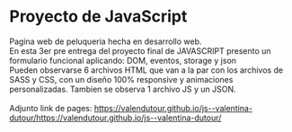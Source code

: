 # Proyecto de JavaScript
Pagina web de peluqueria hecha en desarrollo web.
<br>
En esta 3er pre entrega del proyecto final de JAVASCRIPT presento un formulario funcional aplicando: DOM, eventos, storage y json
<br>
Pueden observarse 6 archivos HTML que van a la par con los archivos de SASS y CSS, con un diseño 100% responsive y animaciones personalizadas. Tambien se observa 1 archivo JS y un JSON.
<br><br>
Adjunto link de pages: https://valendutour.github.io/js--valentina-dutour/https://valendutour.github.io/js--valentina-dutour/
